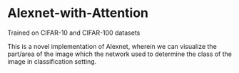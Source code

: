 # Alexnet-with-Attention
Trained on CIFAR-10 and CIFAR-100 datasets 

This is a novel implementation of Alexnet, wherein we can visualize the part/area of the image which the network used to determine the class of the image in classification setting.
